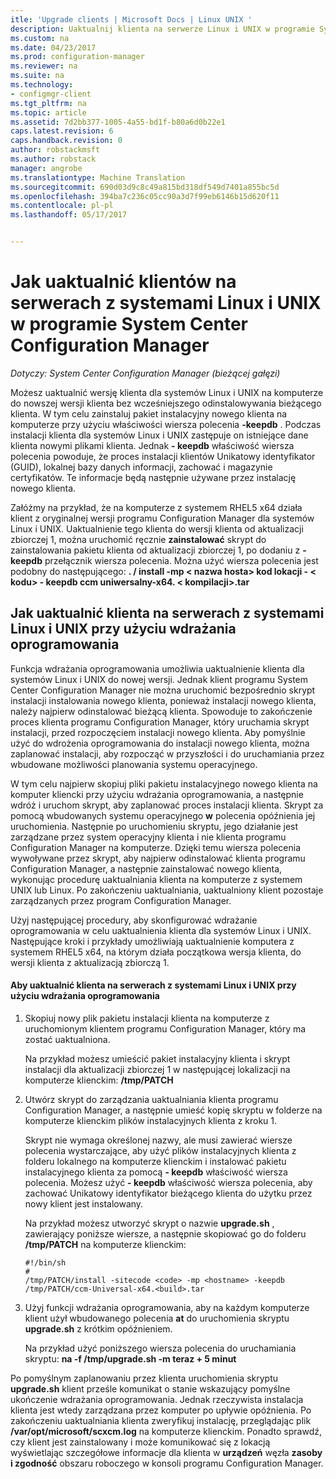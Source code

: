 ```yaml
---
itle: 'Upgrade clients | Microsoft Docs | Linux UNIX '
description: Uaktualnij klienta na serwerze Linux i UNIX w programie System Center Configuration Manager.
ms.custom: na
ms.date: 04/23/2017
ms.prod: configuration-manager
ms.reviewer: na
ms.suite: na
ms.technology:
- configmgr-client
ms.tgt_pltfrm: na
ms.topic: article
ms.assetid: 7d2bb377-1005-4a55-bd1f-b80a6d0b22e1
caps.latest.revision: 6
caps.handback.revision: 0
author: robstackmsft
ms.author: robstack
manager: angrobe
ms.translationtype: Machine Translation
ms.sourcegitcommit: 690d03d9c8c49a815bd318df549d7401a855bc5d
ms.openlocfilehash: 394ba7c236c05cc90a3d7f99eb6146b15d620f11
ms.contentlocale: pl-pl
ms.lasthandoff: 05/17/2017


---
```

# <a name="how-to-upgrade-clients-for-linux-and-unix-servers-in-system-center-configuration-manager"></a>Jak uaktualnić klientów na serwerach z systemami Linux i UNIX w programie System Center Configuration Manager

*Dotyczy: System Center Configuration Manager (bieżącej gałęzi)*

Możesz uaktualnić wersję klienta dla systemów Linux i UNIX na komputerze do nowszej wersji klienta bez wcześniejszego odinstalowywania bieżącego klienta. W tym celu zainstaluj pakiet instalacyjny nowego klienta na komputerze przy użyciu właściwości wiersza polecenia **-keepdb** . Podczas instalacji klienta dla systemów Linux i UNIX zastępuje on istniejące dane klienta nowymi plikami klienta. Jednak **- keepdb** właściwość wiersza polecenia powoduje, że proces instalacji klientów Unikatowy identyfikator (GUID), lokalnej bazy danych informacji, zachować i magazynie certyfikatów. Te informacje będą następnie używane przez instalację nowego klienta.  

 Załóżmy na przykład, że na komputerze z systemem RHEL5 x64 działa klient z oryginalnej wersji programu Configuration Manager dla systemów Linux i UNIX. Uaktualnienie tego klienta do wersji klienta od aktualizacji zbiorczej 1, można uruchomić ręcznie **zainstalować** skrypt do zainstalowania pakietu klienta od aktualizacji zbiorczej 1, po dodaniu z **- keepdb** przełącznik wiersza polecenia. Można użyć wiersza polecenia jest podobny do następującego: **. / install -mp < nazwa hosta\> kod lokacji - < kodu\> - keepdb ccm uniwersalny-x64. < kompilacji\>.tar**  

## <a name="how-to-use-a-software-deployment-to-upgrade-the-client-on-linux-and-unix-servers"></a>Jak uaktualnić klienta na serwerach z systemami Linux i UNIX przy użyciu wdrażania oprogramowania  
 Funkcja wdrażania oprogramowania umożliwia uaktualnienie klienta dla systemów Linux i UNIX do nowej wersji. Jednak klient programu System Center Configuration Manager nie można uruchomić bezpośrednio skrypt instalacji instalowania nowego klienta, ponieważ instalacji nowego klienta, należy najpierw odinstalować bieżącą klienta. Spowoduje to zakończenie proces klienta programu Configuration Manager, który uruchamia skrypt instalacji, przed rozpoczęciem instalacji nowego klienta. Aby pomyślnie użyć do wdrożenia oprogramowania do instalacji nowego klienta, można zaplanować instalacji, aby rozpocząć w przyszłości i do uruchamiania przez wbudowane możliwości planowania systemu operacyjnego.  

 W tym celu najpierw skopiuj pliki pakietu instalacyjnego nowego klienta na komputer kliencki przy użyciu wdrażania oprogramowania, a następnie wdróż i uruchom skrypt, aby zaplanować proces instalacji klienta. Skrypt za pomocą wbudowanych systemu operacyjnego **w** polecenia opóźnienia jej uruchomienia. Następnie po uruchomieniu skryptu, jego działanie jest zarządzane przez system operacyjny klienta i nie klienta programu Configuration Manager na komputerze. Dzięki temu wiersza polecenia wywoływane przez skrypt, aby najpierw odinstalować klienta programu Configuration Manager, a następnie zainstalować nowego klienta, wykonując procedurę uaktualniania klienta na komputerze z systemem UNIX lub Linux. Po zakończeniu uaktualniania, uaktualniony klient pozostaje zarządzanych przez program Configuration Manager.  

 Użyj następującej procedury, aby skonfigurować wdrażanie oprogramowania w celu uaktualnienia klienta dla systemów Linux i UNIX. Następujące kroki i przykłady umożliwiają uaktualnienie komputera z systemem RHEL5 x64, na którym działa początkowa wersja klienta, do wersji klienta z aktualizacją zbiorczą 1.  

#### <a name="to-use-a-software-deployment-to-upgrade-the-client-on-linux-and-unix-servers"></a>Aby uaktualnić klienta na serwerach z systemami Linux i UNIX przy użyciu wdrażania oprogramowania  

1.  Skopiuj nowy plik pakietu instalacji klienta na komputerze z uruchomionym klientem programu Configuration Manager, który ma zostać uaktualniona.  

     Na przykład możesz umieścić pakiet instalacyjny klienta i skrypt instalacji dla aktualizacji zbiorczej 1 w następującej lokalizacji na komputerze klienckim: **/tmp/PATCH**  

2.  Utwórz skrypt do zarządzania uaktualniania klienta programu Configuration Manager, a następnie umieść kopię skryptu w folderze na komputerze klienckim plików instalacyjnych klienta z kroku 1.  

     Skrypt nie wymaga określonej nazwy, ale musi zawierać wiersze polecenia wystarczające, aby użyć plików instalacyjnych klienta z folderu lokalnego na komputerze klienckim i instalować pakietu instalacyjnego klienta za pomocą **- keepdb** właściwość wiersza polecenia. Możesz użyć **- keepdb** właściwość wiersza polecenia, aby zachować Unikatowy identyfikator bieżącego klienta do użytku przez nowy klient jest instalowany.  

     Na przykład możesz utworzyć skrypt o nazwie **upgrade.sh** , zawierający poniższe wiersze, a następnie skopiować go do folderu **/tmp/PATCH** na komputerze klienckim:  

    ```  
    #!/bin/sh  
    #  
    /tmp/PATCH/install -sitecode <code> -mp <hostname> -keepdb /tmp/PATCH/ccm-Universal-x64.<build>.tar  

    ```  

3.  Użyj funkcji wdrażania oprogramowania, aby na każdym komputerze klient użył wbudowanego polecenia **at** do uruchomienia skryptu **upgrade.sh** z krótkim opóźnieniem.  

     Na przykład użyć poniższego wiersza polecenia do uruchamiania skryptu: **na -f /tmp/upgrade.sh -m teraz + 5 minut**  

 Po pomyślnym zaplanowaniu przez klienta uruchomienia skryptu **upgrade.sh** klient prześle komunikat o stanie wskazujący pomyślne ukończenie wdrażania oprogramowania. Jednak rzeczywista instalacja klienta jest wtedy zarządzana przez komputer po upływie opóźnienia. Po zakończeniu uaktualniania klienta zweryfikuj instalację, przeglądając plik **/var/opt/microsoft/scxcm.log** na komputerze klienckim. Ponadto sprawdź, czy klient jest zainstalowany i może komunikować się z lokacją wyświetlając szczegółowe informacje dla klienta w **urządzeń** węzła **zasoby i zgodność** obszaru roboczego w konsoli programu Configuration Manager.  

